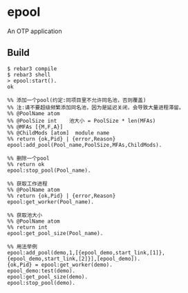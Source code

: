 epool
=====

An OTP application

Build
-----

    $ rebar3 compile
    $ rebar3 shell
    > epool:start().
    ok

	%% 添加一个pool(约定:同项目里不允许同名池，否则覆盖)
	%% 注:请不要超级频繁添加同名池，因为是延迟关闭，会导致大量进程滞留。
	%% @PoolName atom
	%% @PoolSize int    池大小 = PoolSize * len(MFAs)
	%% @MFAs [{M,F,A}]
	%% @ChildMods [atom]  module name
	%% return {ok,Pid} | {error,Reason}
	epool:add_pool(Pool_name,PoolSize,MFAs,ChildMods).
	
	%% 删除一个pool
	%% return ok
	epool:stop_pool(Pool_name).
	
	%% 获取工作进程
	%% @PoolName atom
	%% return {ok,Pid} | {error,Reason}
	epool:get_worker(Pool_name).  
	
	%% 获取池大小
	%% @PoolName atom
	%% return int 
	epool:get_pool_size(Pool_name).    
	    
	%% 用法举例
	epool:add_pool(demo,1,[{epool_demo,start_link,[1]},{epool_demo,start_link,[2]}],[epool_demo]).   
	{ok,Pid} = epool:get_worker(demo). 
	epool_demo:test(demo). 
	epool:get_pool_size(demo). 
	epool:stop_pool(demo).
	
	
	
	
	   
	    